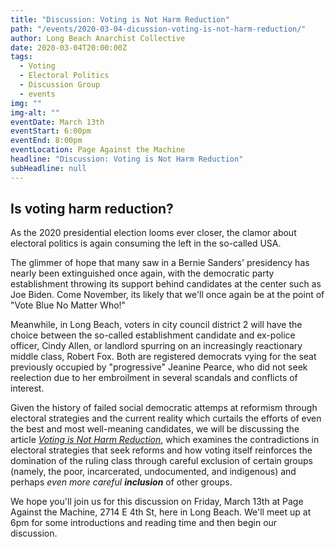 ```yaml
---
title: "Discussion: Voting is Not Harm Reduction"
path: "/events/2020-03-04-dicussion-voting-is-not-harm-reduction/"
author: Long Beach Anarchist Collective
date: 2020-03-04T20:00:00Z
tags:
  - Voting
  - Electoral Politics
  - Discussion Group
  - events
img: ""
img-alt: ""
eventDate: March 13th
eventStart: 6:00pm
eventEnd: 8:00pm
eventLocation: Page Against the Machine
headline: "Discussion: Voting is Not Harm Reduction"
subHeadline: null
---
```


## Is voting harm reduction?

As the 2020 presidential election looms ever closer, the clamor about electoral politics is again consuming the left in the so-called USA.

The glimmer of hope that many saw in a Bernie Sanders' presidency has nearly been extinguished once again, with the democratic party establishment throwing its support behind candidates at the center such as Joe Biden. Come November, its likely that we'll once again be at the point of "Vote Blue No Matter Who!"

Meanwhile, in Long Beach, voters in city council district 2 will have the choice between the so-called establishment candidate and ex-police officer, Cindy Allen, or landlord spurring on an increasingly reactionary middle class, Robert Fox. Both are registered democrats vying for the seat previously occupied by "progressive" Jeanine Pearce, who did not seek reelection due to her embroilment in several scandals and conflicts of interest.

Given the history of failed social democratic attemps at reformism through electoral strategies and the current reality which curtails the efforts of even the best and most well-meaning candidates, we will be discussing the article _[Voting is Not Harm Reduction](http://www.indigenousaction.org/voting-is-not-harm-reduction-an-indigenous-perspective/)_, which examines the contradictions in electoral strategies that seek reforms and how voting itself reinforces the domination of the ruling class through careful exclusion of certain groups (namely, the poor, incarcerated, undocumented, and indigenous) and perhaps _even more careful **inclusion**_ of other groups.

We hope you'll join us for this discussion on Friday, March 13th at Page Against the Machine, 2714 E 4th St, here in Long Beach. We'll meet up at 6pm for some introductions and reading time and then begin our discussion.
